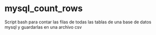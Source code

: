 # mysql_count_rows
Script bash para contar las filas de todas las tablas de una base de datos mysql y guardarlas en una archivo csv
